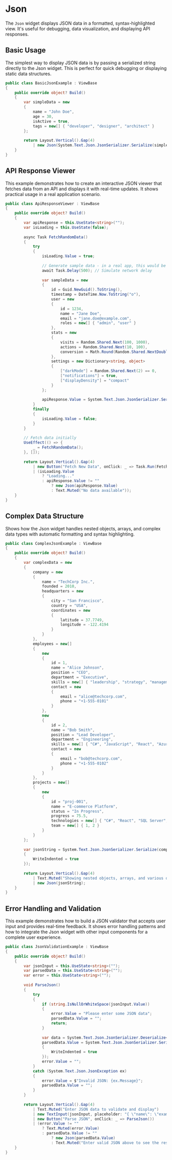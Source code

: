 # Json

The `Json` widget displays JSON data in a formatted, syntax-highlighted view. It's useful for debugging, data visualization, and displaying API responses.

## Basic Usage

The simplest way to display JSON data is by passing a serialized string directly to the Json widget. This is perfect for quick debugging or displaying static data structures.

```csharp demo-tabs ivy-bg
public class BasicJsonExample : ViewBase
{
    public override object? Build()
    {
        var simpleData = new
        {
            name = "John Doe",
            age = 30,
            isActive = true,
            tags = new[] { "developer", "designer", "architect" }
        };
        
        return Layout.Vertical().Gap(4)
            | new Json(System.Text.Json.JsonSerializer.Serialize(simpleData));
    }
}
```

## API Response Viewer

This example demonstrates how to create an interactive JSON viewer that fetches data from an API and displays it with real-time updates. It shows practical usage in a real application scenario.

```csharp demo-tabs ivy-bg
public class ApiResponseViewer : ViewBase
{
    public override object? Build()
    {
        var apiResponse = this.UseState<string>("");
        var isLoading = this.UseState(false);
        
        async Task FetchRandomData()
        {
            try
            {
                isLoading.Value = true;
                
                // Generate sample data - in a real app, this would be from an API
                await Task.Delay(500); // Simulate network delay
                
                var sampleData = new
                {
                    id = Guid.NewGuid().ToString(),
                    timestamp = DateTime.Now.ToString("o"),
                    user = new
                    {
                        id = 1234,
                        name = "Jane Doe",
                        email = "jane.doe@example.com",
                        roles = new[] { "admin", "user" }
                    },
                    stats = new
                    {
                        visits = Random.Shared.Next(100, 1000),
                        actions = Random.Shared.Next(10, 100),
                        conversion = Math.Round(Random.Shared.NextDouble(), 2)
                    },
                    settings = new Dictionary<string, object>
                    {
                        ["darkMode"] = Random.Shared.Next(2) == 0,
                        ["notifications"] = true,
                        ["displayDensity"] = "compact"
                    }
                };
                
                apiResponse.Value = System.Text.Json.JsonSerializer.Serialize(sampleData);
            }
            finally
            {
                isLoading.Value = false;
            }
        }
        
        // Fetch data initially
        UseEffect(() => {
            _ = FetchRandomData();
        }, []);
        
        return Layout.Vertical().Gap(4)
            | new Button("Fetch New Data", onClick: _ => Task.Run(FetchRandomData)).Disabled(isLoading.Value)
            | (isLoading.Value
                ? "Loading..."
                : apiResponse.Value != ""
                    ? new Json(apiResponse.Value)
                    : Text.Muted("No data available"));
    }
}
```

## Complex Data Structure

Shows how the Json widget handles nested objects, arrays, and complex data types with automatic formatting and syntax highlighting.

```csharp demo-tabs ivy-bg
public class ComplexJsonExample : ViewBase
{
    public override object? Build()
    {
        var complexData = new
        {
            company = new
            {
                name = "TechCorp Inc.",
                founded = 2010,
                headquarters = new
                {
                    city = "San Francisco",
                    country = "USA",
                    coordinates = new
                    {
                        latitude = 37.7749,
                        longitude = -122.4194
                    }
                }
            },
            employees = new[]
            {
                new
                {
                    id = 1,
                    name = "Alice Johnson",
                    position = "CEO",
                    department = "Executive",
                    skills = new[] { "leadership", "strategy", "management" },
                    contact = new
                    {
                        email = "alice@techcorp.com",
                        phone = "+1-555-0101"
                    }
                },
                new
                {
                    id = 2,
                    name = "Bob Smith",
                    position = "Lead Developer",
                    department = "Engineering",
                    skills = new[] { "C#", "JavaScript", "React", "Azure" },
                    contact = new
                    {
                        email = "bob@techcorp.com",
                        phone = "+1-555-0102"
                    }
                }
            },
            projects = new[]
            {
                new
                {
                    id = "proj-001",
                    name = "E-commerce Platform",
                    status = "In Progress",
                    progress = 75.5,
                    technologies = new[] { "C#", "React", "SQL Server", "Azure" },
                    team = new[] { 1, 2 }
                }
            }
        };
        
        var jsonString = System.Text.Json.JsonSerializer.Serialize(complexData, new System.Text.Json.JsonSerializerOptions 
        { 
            WriteIndented = true 
        });
        
        return Layout.Vertical().Gap(4)
            | Text.Muted("Showing nested objects, arrays, and various data types")
            | new Json(jsonString);
    }
}
```

## Error Handling and Validation

This example demonstrates how to build a JSON validator that accepts user input and provides real-time feedback. It shows error handling patterns and how to integrate the Json widget with other input components for a complete user experience.

```csharp demo-tabs ivy-bg
public class JsonValidationExample : ViewBase
{
    public override object? Build()
    {
        var jsonInput = this.UseState<string>("");
        var parsedData = this.UseState<string>("");
        var error = this.UseState<string>("");
        
        void ParseJson()
        {
            try
            {
                if (string.IsNullOrWhiteSpace(jsonInput.Value))
                {
                    error.Value = "Please enter some JSON data";
                    parsedData.Value = "";
                    return;
                }
                
                var data = System.Text.Json.JsonSerializer.Deserialize<object>(jsonInput.Value);
                parsedData.Value = System.Text.Json.JsonSerializer.Serialize(data, new System.Text.Json.JsonSerializerOptions 
                { 
                    WriteIndented = true 
                });
                error.Value = "";
            }
            catch (System.Text.Json.JsonException ex)
            {
                error.Value = $"Invalid JSON: {ex.Message}";
                parsedData.Value = "";
            }
        }
        
        return Layout.Vertical().Gap(4)
            | Text.Muted("Enter JSON data to validate and display")
            | new TextInput(jsonInput, placeholder: "{ \"name\": \"example\", \"value\": 42 }", variant: TextInputs.Textarea)
            | new Button("Parse JSON", onClick: _ => ParseJson())
            | (error.Value != ""
                ? Text.Muted(error.Value)
                : parsedData.Value != ""
                    ? new Json(parsedData.Value)
                    : Text.Muted("Enter valid JSON above to see the result"));
    }
}
```

<WidgetDocs Type="Ivy.Json" ExtensionTypes="Ivy.JsonExtensions" SourceUrl="https://github.com/Ivy-Interactive/Ivy-Framework/blob/main/Ivy/Widgets/Primitives/Json.cs"/>
